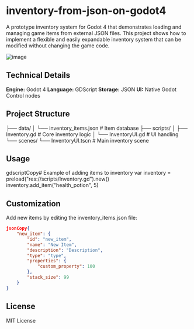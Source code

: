 # inventory-from-json-on-godot4
A prototype inventory system for Godot 4 that demonstrates loading and managing game items from external JSON files. This project shows how to implement a flexible and easily expandable inventory system that can be modified without changing the game code.

![image](https://github.com/user-attachments/assets/c84f9887-0e35-4ebe-8824-db59f75046b1)


## Technical Details

**Engine:** Godot 4
**Language:** GDScript
**Storage:** JSON
**UI:** Native Godot Control nodes

## Project Structure

├── data/
│   └── inventory_items.json    # Item database
├── scripts/
│   ├── Inventory.gd           # Core inventory logic
│   └── InventoryUI.gd         # UI handling
└── scenes/
    └── InventoryUI.tscn       # Main inventory scene


## Usage
gdscriptCopy# Example of adding items to inventory
var inventory = preload("res://scripts/Inventory.gd").new()
inventory.add_item("health_potion", 5)

## Customization
Add new items by editing the inventory_items.json file:
```json
jsonCopy{
    "new_item": {
        "id": "new_item",
        "name": "New Item",
        "description": "Description",
        "type": "type",
        "properties": {
            "custom_property": 100
        },
        "stack_size": 99
    }
}
```

## License
MIT License
